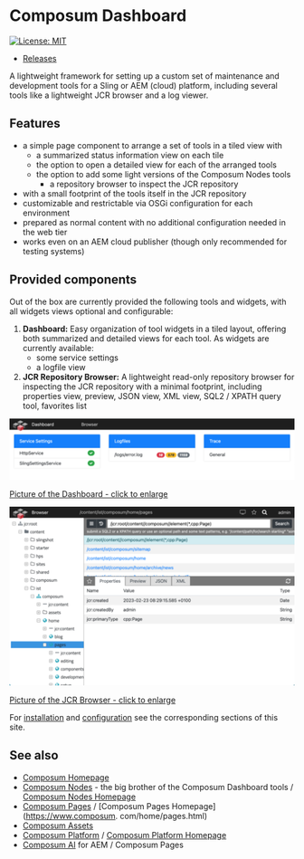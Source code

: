# Composum Dashboard

[![License: MIT](https://img.shields.io/badge/License-MIT-yellow.svg)](https://opensource.org/licenses/MIT)

- [Releases](https://github.com/ist-dresden/composum-dashboard/releases)

A lightweight framework for setting up a custom set of maintenance and development tools for a Sling or AEM (cloud) 
platform, including several tools like a lightweight JCR browser and a log viewer. 

## Features

- a simple page component to arrange a set of tools in a tiled view with
    - a summarized status information view on each tile
    - the option to open a detailed view for each of the arranged tools
    - the option to add some light versions of the Composum Nodes tools
        - a repository browser to inspect the JCR repository
- with a small footprint of the tools itself in the JCR repository
- customizable and restrictable via OSGi configuration for each environment
- prepared as normal content with no additional configuration needed in the web tier
- works even on an AEM cloud publisher (though only recommended for testing systems)

## Provided components

Out of the box are currently provided the following tools and widgets, with all widgets views optional and configurable:

1. **Dashboard:** Easy organization of tool widgets in a tiled layout, offering both summarized and detailed views for each tool. As widgets are currently available:
   - some service settings
   - a logfile view
2. **JCR Repository Browser:** A lightweight read-only repository browser for inspecting the JCR repository with a minimal footprint, including properties view, preview, JSON view, XML view, SQL2 / XPATH query tool, favorites list

[![Image of the Dashboard](image/Dashboard.thumb.png)](image/Dashboard.png)

[Picture of the Dashboard - click to enlarge](image/Dashboard.png)

[![Image of the JCR Browser](image/JcrBrowser.thumb.png)](image/JcrBrowser.png)

[Picture of the JCR Browser - click to enlarge](image/JcrBrowser.png)

For [installation](installation.md) and [configuration](configuration.md) see the corresponding sections of this site.

## See also

* [Composum Homepage](https://www.composum.com/home.html)
* [Composum Nodes](https://github.com/ist-dresden/composum-nodes) - the big brother of the Composum Dashboard tools 
  / [Composum Nodes Homepage](https://www.composum.com/home/nodes.html)
* [Composum Pages](https://github.com/ist-dresden/composum-pages) / [Composum Pages Homepage](https://www.composum.
  com/home/pages.html)
* [Composum Assets](https://github.com/ist-dresden/composum-assets)
* [Composum Platform](https://github.com/ist-dresden/composum-platform) 
  / [Composum Platform Homepage](https://www.composum.com/home.html)
* [Composum AI](https://ist-dresden.github.io/composum-AI/) for AEM / Composum Pages
